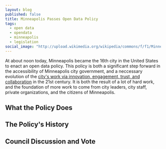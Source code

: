```yaml
---
layout: blog
published: false
title: Minneapolis Passes Open Data Policy
tags: 
  - open data
  - opendata
  - minneapolis
  - legislation
social_image: "http://upload.wikimedia.org/wikipedia/commons/f/f1/Minneapolis_City_Hall_2012_cropped.jpg"
---
```


At about noon today, Minneapolis became the 16th city in the United States to enact an open data policy. This policy is both a significant step forward in the accessibility of Minneapolis city government, and a neccessary evolution of the [city's work via innovation, engagement, trust, and collaboration](http://www.ci.minneapolis.mn.us/citygoals/index.htm) in the 21st century. It is both the result of a lot of hard work, and the foundation of more work to come from city leaders, city staff, private organizations, and the citizens of Minneapolis.

## What the Policy Does



## The Policy's History

## Council Discussion and Vote


